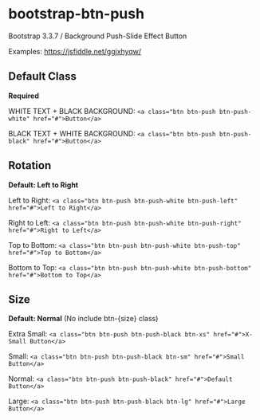# bootstrap-btn-push
Bootstrap 3.3.7 / Background Push-Slide Effect Button

Examples: https://jsfiddle.net/ggjxhyqw/

## Default Class
**Required**

WHITE TEXT + BLACK BACKGROUND: `<a class="btn btn-push btn-push-white" href="#">Button</a>`

BLACK TEXT + WHITE BACKGROUND: `<a class="btn btn-push btn-push-black" href="#">Button</a>`

## Rotation
**Default: Left to Right**

Left to Right: `<a class="btn btn-push btn-push-white btn-push-left" href="#">Left to Right</a>`

Right to Left: `<a class="btn btn-push btn-push-white btn-push-right" href="#">Right to Left</a>`

Top to Bottom: `<a class="btn btn-push btn-push-white btn-push-top" href="#">Top to Bottom</a>`

Bottom to Top: `<a class="btn btn-push btn-push-white btn-push-bottom" href="#">Bottom to Top</a>`

## Size
**Default: Normal** (No include btn-{size} class)

Extra Small: `<a class="btn btn-push btn-push-black btn-xs" href="#">X-Small Button</a>`

Small: `<a class="btn btn-push btn-push-black btn-sm" href="#">Small Button</a>`

Normal: `<a class="btn btn-push btn-push-black" href="#">Default Button</a>`

Large: `<a class="btn btn-push btn-push-black btn-lg" href="#">Large Button</a>`
